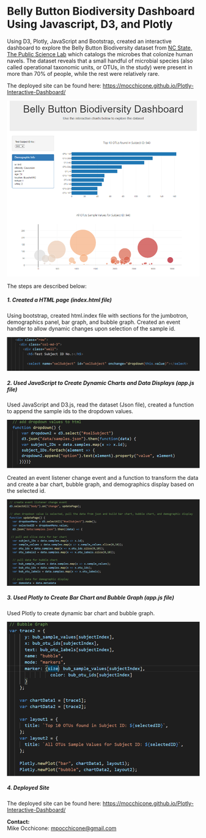# **Belly Button Biodiversity Dashboard Using Javascript, D3, and Plotly**

Using D3, Plotly, JavaScript and Bootstrap, created an interactive dashboard to explore the Belly Button Biodiversity dataset from [NC State, The Public Science Lab](http://robdunnlab.com/projects/belly-button-biodiversity/) which catalogs the microbes that colonize human navels. The dataset reveals that a small handful of microbial species (also called operational taxonomic units, or OTUs, in the study) were present in more than 70% of people, while the rest were relatively rare.

The deployed site can be found here: https://mocchicone.github.io/Plotly-Interactive-Dashboard/

![Deployed Site](https://github.com/mocchicone/Plotly-Interactive-Dashboard/blob/master/Images/deployed_site.PNG)

The steps are described below:

##### 1. Created a HTML page (index.html file)

  Using bootstrap, created html.index file with sections for the jumbotron, demographics panel, bar graph, and bubble graph.  Created an event handler to allow dynamic changes upon selection of the sample id.   
 
 ![HTML Event Handler](https://github.com/mocchicone/Plotly-Interactive-Dashboard/blob/master/Images/html_event_handler.PNG)
  
##### 2. Used JavaScript to Create Dynamic Charts and Data Displays (app.js file)  
  
  Used JavaScript and D3.js, read the dataset (Json file), created a function to append the sample ids to the dropdown values.
  
  ![Adding the Dropdown Values](https://github.com/mocchicone/Plotly-Interactive-Dashboard/blob/master/Images/js_adding_dropdown_values.PNG)
  
  Created an event listener change event and a function to transform the data and create a bar chart, bubble graph, and demographics display based on the selected id.

  ![Data Transformation](https://github.com/mocchicone/Plotly-Interactive-Dashboard/blob/master/Images/js_data_extraction_and_transformation.PNG)
  
##### 3. Used Plotly to Create Bar Chart and Bubble Graph (app.js file)  
  Used Plotly to create dynamic bar chart and bubble graph.
  
   ![Plotly Chart and Graph](https://github.com/mocchicone/Plotly-Interactive-Dashboard/blob/master/Images/plotly_chart_and_graph.PNG)
  
##### 4. Deployed Site
  
  The deployed site can be found here: https://mocchicone.github.io/Plotly-Interactive-Dashboard/

**Contact:**   
Mike Occhicone: mpocchicone@gmail.com  
